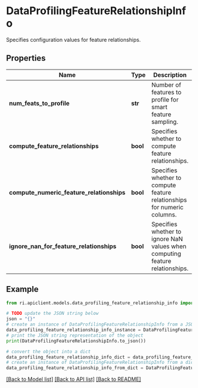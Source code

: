 # DataProfilingFeatureRelationshipInfo

Specifies configuration values for feature relationships.

## Properties

Name | Type | Description | Notes
------------ | ------------- | ------------- | -------------
**num_feats_to_profile** | **str** | Number of features to profile for smart feature sampling. | [optional] 
**compute_feature_relationships** | **bool** | Specifies whether to compute feature relationships. | [optional] 
**compute_numeric_feature_relationships** | **bool** | Specifies whether to compute feature relationships for numeric columns. | [optional] 
**ignore_nan_for_feature_relationships** | **bool** | Specifies whether to ignore NaN values when computing feature relationships. | [optional] 

## Example

```python
from ri.apiclient.models.data_profiling_feature_relationship_info import DataProfilingFeatureRelationshipInfo

# TODO update the JSON string below
json = "{}"
# create an instance of DataProfilingFeatureRelationshipInfo from a JSON string
data_profiling_feature_relationship_info_instance = DataProfilingFeatureRelationshipInfo.from_json(json)
# print the JSON string representation of the object
print(DataProfilingFeatureRelationshipInfo.to_json())

# convert the object into a dict
data_profiling_feature_relationship_info_dict = data_profiling_feature_relationship_info_instance.to_dict()
# create an instance of DataProfilingFeatureRelationshipInfo from a dict
data_profiling_feature_relationship_info_from_dict = DataProfilingFeatureRelationshipInfo.from_dict(data_profiling_feature_relationship_info_dict)
```
[[Back to Model list]](../README.md#documentation-for-models) [[Back to API list]](../README.md#documentation-for-api-endpoints) [[Back to README]](../README.md)

